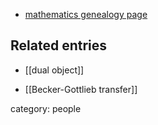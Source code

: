 
* [mathematics genealogy page](http://genealogy.math.ndsu.nodak.edu/id.php?id=5541)

## Related entries

* [[dual object]]

* [[Becker-Gottlieb transfer]]


category: people